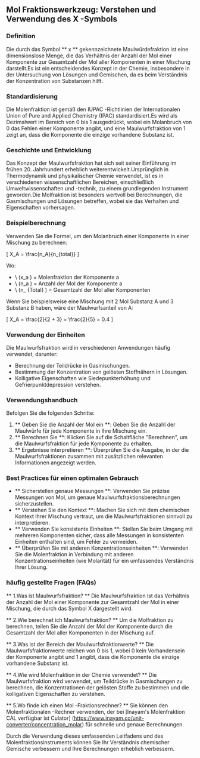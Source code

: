 ## Mol Fraktionswerkzeug: Verstehen und Verwendung des X -Symbols

### Definition
Die durch das Symbol ** x ** gekennzeichnete Maulwürdefraktion ist eine dimensionslose Menge, die das Verhältnis der Anzahl der Mol einer Komponente zur Gesamtzahl der Mol aller Komponenten in einer Mischung darstellt.Es ist ein entscheidendes Konzept in der Chemie, insbesondere in der Untersuchung von Lösungen und Gemischen, da es beim Verständnis der Konzentration von Substanzen hilft.

### Standardisierung
Die Molenfraktion ist gemäß den IUPAC -Richtlinien der Internationalen Union of Pure and Applied Chemistry (IPAC) standardisiert.Es wird als Dezimalwert im Bereich von 0 bis 1 ausgedrückt, wobei ein Molanbruch von 0 das Fehlen einer Komponente angibt, und eine Maulwurfsfraktion von 1 zeigt an, dass die Komponente die einzige vorhandene Substanz ist.

### Geschichte und Entwicklung
Das Konzept der Maulwurfsfraktion hat sich seit seiner Einführung im frühen 20. Jahrhundert erheblich weiterentwickelt.Ursprünglich in Thermodynamik und physikalischer Chemie verwendet, ist es in verschiedenen wissenschaftlichen Bereichen, einschließlich Umweltwissenschaften und -technik, zu einem grundlegenden Instrument geworden.Die Molfraktion ist besonders wertvoll bei Berechnungen, die Gasmischungen und Lösungen betreffen, wobei sie das Verhalten und Eigenschaften vorhersagen.

### Beispielberechnung
Verwenden Sie die Formel, um den Molanbruch einer Komponente in einer Mischung zu berechnen:

\[ X_A = \frac{n_A}{n_{total}} \]

Wo:
- \ (x_a \) = Molenfraktion der Komponente a
- \ (n_a \) = Anzahl der Mol der Komponente a
- \ (n_ {Total} \) = Gesamtzahl der Mol aller Komponenten

Wenn Sie beispielsweise eine Mischung mit 2 Mol Substanz A und 3 Substanz B haben, wäre der Maulwurfsanteil von A:

\[ X_A = \frac{2}{2 + 3} = \frac{2}{5} = 0.4 \]

### Verwendung der Einheiten
Die Maulwurfsfraktion wird in verschiedenen Anwendungen häufig verwendet, darunter:
- Berechnung der Teildrücke in Gasmischungen.
- Bestimmung der Konzentration von gelösten Stoffnähern in Lösungen.
- Kolligative Eigenschaften wie Siedepunkterhöhung und Gefrierpunktdepression verstehen.

### Verwendungshandbuch
Befolgen Sie die folgenden Schritte:
1. ** Geben Sie die Anzahl der Mol ein **: Geben Sie die Anzahl der Maulwürfe für jede Komponente in Ihre Mischung ein.
2. ** Berechnen Sie **: Klicken Sie auf die Schaltfläche "Berechnen", um die Maulwurfsfraktion für jede Komponente zu erhalten.
3. ** Ergebnisse interpretieren **: Überprüfen Sie die Ausgabe, in der die Maulwurfsfraktionen zusammen mit zusätzlichen relevanten Informationen angezeigt werden.

### Best Practices für einen optimalen Gebrauch
- ** Sicherstellen genaue Messungen **: Verwenden Sie präzise Messungen von Mol, um genaue Maulwurfsfraktionsberechnungen sicherzustellen.
- ** Verstehen Sie den Kontext **: Machen Sie sich mit dem chemischen Kontext Ihrer Mischung vertraut, um die Maulwurfsfraktionen sinnvoll zu interpretieren.
- ** Verwenden Sie konsistente Einheiten **: Stellen Sie beim Umgang mit mehreren Komponenten sicher, dass alle Messungen in konsistenten Einheiten enthalten sind, um Fehler zu vermeiden.
- ** Überprüfen Sie mit anderen Konzentrationseinheiten **: Verwenden Sie die Molenfraktion in Verbindung mit anderen Konzentrationseinheiten (wie Molarität) für ein umfassendes Verständnis Ihrer Lösung.

### häufig gestellte Fragen (FAQs)

** 1.Was ist Maulwurfsfraktion? **
Die Maulwurfsfraktion ist das Verhältnis der Anzahl der Mol einer Komponente zur Gesamtzahl der Mol in einer Mischung, die durch das Symbol X dargestellt wird.

** 2.Wie berechnet ich Maulwurfsfraktion? **
Um die Molfraktion zu berechnen, teilen Sie die Anzahl der Mol der Komponente durch die Gesamtzahl der Mol aller Komponenten in der Mischung auf.

** 3.Was ist der Bereich der Maulwurfsfraktionwerte? **
Die Maulwurfsfraktionwerte reichen von 0 bis 1, wobei 0 kein Vorhandensein der Komponente angibt und 1 angibt, dass die Komponente die einzige vorhandene Substanz ist.

** 4.Wie wird Molenfraktion in der Chemie verwendet? **
Die Maulwurfsfraktion wird verwendet, um Teildrücke in Gasmischungen zu berechnen, die Konzentrationen der gelösten Stoffe zu bestimmen und die kolligativen Eigenschaften zu verstehen.

** 5.Wo finde ich einen Mol -Fraktionsrechner? **
Sie können den Molenfraktionalen -Rechner verwenden, der bei [Inayam's Molenfraktion CAL verfügbar ist Culator] (https://www.inayam.co/unit-converter/concentration_molar) für schnelle und genaue Berechnungen.

Durch die Verwendung dieses umfassenden Leitfadens und des Molenfraktionsinstruments können Sie Ihr Verständnis chemischer Gemische verbessern und Ihre Berechnungen erheblich verbessern.
